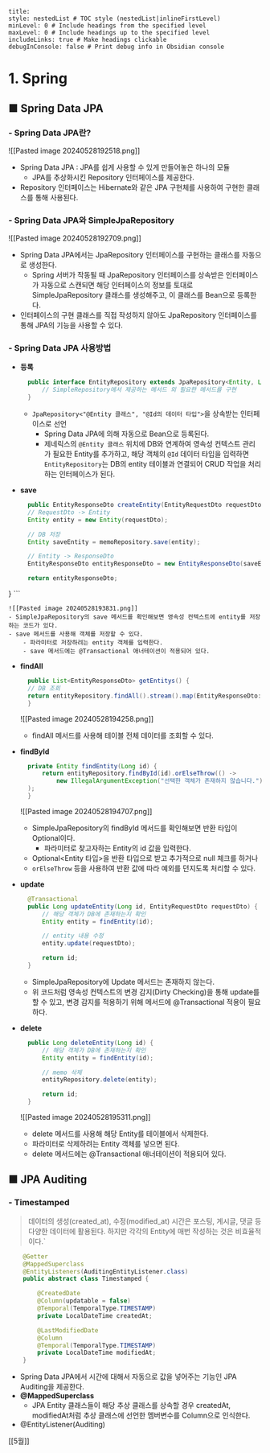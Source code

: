 ```table-of-contents
title: 
style: nestedList # TOC style (nestedList|inlineFirstLevel)
minLevel: 0 # Include headings from the specified level
maxLevel: 0 # Include headings up to the specified level
includeLinks: true # Make headings clickable
debugInConsole: false # Print debug info in Obsidian console
```

# 1. Spring
## ■ Spring Data JPA

### - Spring Data JPA란?

![[Pasted image 20240528192518.png]]
- Spring Data JPA : JPA를 쉽게 사용할 수 있게 만들어놓은 하나의 모듈
	- JPA를 추상화시킨 Repository 인터페이스를 제공한다.
- Repository 인터페이스는 Hibernate와 같은 JPA 구현체를 사용하여 구현한 클래스를 통해 사용된다.

### - Spring Data JPA와 SimpleJpaRepository
![[Pasted image 20240528192709.png]]
- Spring Data JPA에서는 JpaRepository 인터페이스를 구현하는 클래스를 자동으로 생성한다.
	- Spring 서버가 작동될 때 JpaRepository 인터페이스를 상속받은 인터페이스가 자동으로 스캔되면 해당 인터페이스의 정보를 토대로 SimpleJpaRepository 클래스를 생성해주고, 이 클래스를 Bean으로 등록한다.
- 인터페이스의 구현 클래스를 직접 작성하지 않아도 JpaRepository 인터페이스를 통해 JPA의 기능을 사용할 수 있다.

### - Spring Data JPA 사용방법
- **등록**
  ``` java
	public interface EntityRepository extends JpaRepository<Entity, Long> {
		// SimpleRepository에서 제공하는 메서드 외 필요한 메서드를 구현
	}
	```
	-  `JpaRepository<"@Entity 클래스", "@Id의 데이터 타입">`을 상속받는 인터페이스로 선언
		- Spring Data JPA에 의해 자동으로 Bean으로 등록된다.
		- 제네릭스의 `@Entity 클래스` 위치에 DB와 연계하여 영속성 컨텍스트 관리가 필요한 Entity를 추가하고, 해당 객체의 `@Id` 데이터 타입을 입력하면 `EntityRepository`는 DB의 entity 테이블과 연결되어 CRUD 작업을 처리하는 인터페이스가 된다.
		  
- **save**
  ``` java
	public EntityResponseDto createEntity(EntityRequestDto requestDto) {
    // RequestDto -> Entity
    Entity entity = new Entity(requestDto);

    // DB 저장
    Entity saveEntity = memoRepository.save(entity);

    // Entity -> ResponseDto
    EntityResponseDto entityResponseDto = new EntityResponseDto(saveEntity);

    return entityResponseDto;
}
	```

	![[Pasted image 20240528193831.png]]
	- SimpleJpaRepository의 save 메서드를 확인해보면 영속성 컨텍스트에 entity를 저장하는 코드가 있다.
	- save 메서드를 사용해 객체를 저장할 수 있다.
		- 파라미터로 저장하려는 entity 객체를 입력한다.
		- save 메서드에는 @Transactional 애너테이션이 적용되어 있다.
		  
- **findAll**
  ``` java
	public List<EntityResponseDto> getEntitys() {
    // DB 조회
    return entityRepository.findAll().stream().map(EntityResponseDto::new).toList();
	}
	```
	
	![[Pasted image 20240528194258.png]]
	- findAll 메서드를 사용해 테이블 전체 데이터를 조회할 수 있다.
	  
- **findById**
  ``` java
	private Entity findEntity(Long id) {
	    return entityRepository.findById(id).orElseThrow(() ->
            new IllegalArgumentException("선택한 객체가 존재하지 않습니다.")
    );
	}
	```
	
	![[Pasted image 20240528194707.png]]
	- SimpleJpaRepository의 findById 메서드를 확인해보면 반환 타입이 Optional이다.
		- 파라미터로 찾고자하는 Entity의 id 값을 입력한다.
	- Optional<Entity 타입>을 반환 타입으로 받고 추가적으로 null 체크를 하거나
	- `orElseThrow` 등을 사용하여 반환 값에 따라 예외를 던지도록 처리할 수 있다.
	  
- **update**
  ``` java
	@Transactional
	public Long updateEntity(Long id, EntityRequestDto requestDto) {
	    // 해당 객체가 DB에 존재하는지 확인
	    Entity entity = findEntity(id);

	    // entity 내용 수정
	    entity.update(requestDto);

	    return id;
	}
	```
	- SimpleJpaRepository에 Update 메서드는 존재하지 않는다.
	- 위 코드처럼 영속성 컨텍스트의 변경 감지(Dirty Checking)을 통해 update를 할 수 있고,
	  변경 감지를 적용하기 위해 메서드에 @Transactional 적용이 필요하다.
	
- **delete**
  ``` java
	public Long deleteEntity(Long id) {
	    // 해당 객체가 DB에 존재하는지 확인
	    Entity entity = findEntity(id);

	    // memo 삭제
	    entityRepository.delete(entity);

	    return id;
	}
	```
	
	![[Pasted image 20240528195311.png]]
	- delete 메서드를 사용해 해당 Entity를 테이블에서 삭제한다.
	- 파라미터로 삭제하려는 Entity 객체를 넣으면 된다.
	- delete 메서드에는 @Transactional 애너테이션이 적용되어 있다.

## ■ JPA Auditing
### - Timestamped
>데이터의 생성(created_at), 수정(modified_at) 시간은 포스팅, 게시글, 댓글 등 다양한 데이터에 활용된다. 하지만 각각의 Entity에 매번 작성하는 것은 비효율적이다.`

``` java
	@Getter
	@MappedSuperclass
	@EntityListeners(AuditingEntityListener.class)
	public abstract class Timestamped {

	    @CreatedDate
	    @Column(updatable = false)
	    @Temporal(TemporalType.TIMESTAMP)
	    private LocalDateTime createdAt;

	    @LastModifiedDate
	    @Column
	    @Temporal(TemporalType.TIMESTAMP)
	    private LocalDateTime modifiedAt;
	}
```

- Spring Data JPA에서 시간에 대해서 자동으로 값을 넣어주는 기능인 JPA Auditing을 제공한다.
- **@MappedSuperclass**
	- JPA Entity 클래스들이 해당 추상 클래스를 상속할 경우 createdAt, modifiedAt처럼 추상 클래스에 선언한 멤버변수를 Column으로 인식한다.
- @EntityListener(Auditing)
























[[5월]]

